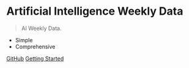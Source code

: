 # Artificial Intelligence Weekly Data

> AI Weekly Data.

- Simple
- Comprehensive

[GitHub](https://github.com/NextArtifIntell/AIWeeklyData)
[Getting Started](#AIWeeklyData)
